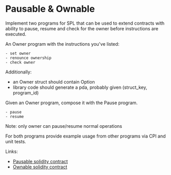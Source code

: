 # Pausable & Ownable 

Implement two programs for SPL that can be used to extend contracts with ability to pause, resume and check for the owner before instructions are executed.

An Owner program with the instructions you've listed:

    - set owner
    - renounce ownership
    - check owner

Additionally:
* an Owner struct should contain Option<Pubkey>
* library code should generate a pda, probably given (struct_key, program_id)

Given an Owner program, compose it with the Pause program.

    - pause
    - resume

Note: only owner can pause/resume normal operations

For both programs provide example usage from other programs via CPI and unit tests.

Links: 
* [Pausable solidity contract](https://github.com/OpenZeppelin/openzeppelin-contracts/blob/24a0bc23cfe3fbc76f8f2510b78af1e948ae6651/contracts/security/Pausable.sol)
* [Ownable solidity contract](https://github.com/OpenZeppelin/openzeppelin-contracts/blob/24a0bc23cfe3fbc76f8f2510b78af1e948ae6651/contracts/access/Ownable.sol)
